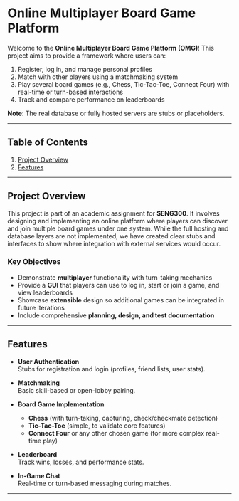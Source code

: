 # Online Multiplayer Board Game Platform

Welcome to the **Online Multiplayer Board Game Platform (OMG)**! This project aims to provide a framework where users can:

1. Register, log in, and manage personal profiles  
2. Match with other players using a matchmaking system  
3. Play several board games (e.g., Chess, Tic-Tac-Toe, Connect Four) with real-time or turn-based interactions  
4. Track and compare performance on leaderboards  

**Note**: The real database or fully hosted servers are stubs or placeholders.

---

## Table of Contents
1. [Project Overview](#project-overview)  
2. [Features](#features)  

---

## Project Overview

This project is part of an academic assignment for **SENG300**. It involves designing and implementing an online platform where players can discover and join multiple board games under one system. While the full hosting and database layers are not implemented, we have created clear stubs and interfaces to show where integration with external services would occur.

### Key Objectives
- Demonstrate **multiplayer** functionality with turn-taking mechanics  
- Provide a **GUI** that players can use to log in, start or join a game, and view leaderboards  
- Showcase **extensible** design so additional games can be integrated in future iterations  
- Include comprehensive **planning, design, and test documentation**  

---

## Features

- **User Authentication**  
  Stubs for registration and login (profiles, friend lists, user stats).  

- **Matchmaking**  
  Basic skill-based or open-lobby pairing.  

- **Board Game Implementation**  
  - **Chess** (with turn-taking, capturing, check/checkmate detection)  
  - **Tic-Tac-Toe** (simple, to validate core features)  
  - **Connect Four** or any other chosen game (for more complex real-time play)  

- **Leaderboard**  
  Track wins, losses, and performance stats.

- **In-Game Chat**  
  Real-time or turn-based messaging during matches.  

---